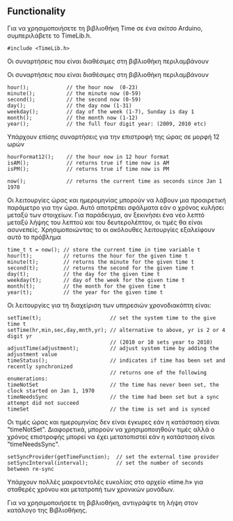 
<h2 id="functionality">Functionality</h2>
<p>Για να χρησιμοποιήσετε τη βιβλιοθήκη Time σε ένα σκίτσο Arduino, συμπεριλάβετε το TimeLib.h.</p>
<pre><code class="lang-c"><span class="hljs-meta">#<span class="hljs-meta-keyword">include</span> <span class="hljs-meta-string">&lt;TimeLib.h&gt;</span></span>
</code></pre>
<p>Οι συναρτήσεις που είναι διαθέσιμες στη βιβλιοθήκη περιλαμβάνουν</p>



Οι συναρτήσεις που είναι διαθέσιμες στη βιβλιοθήκη περιλαμβάνουν
 
<pre><code class="lang-c"><span class="hljs-selector-tag">hour</span>();            <span class="hljs-comment">// the hour now  (0-23)</span>
<span class="hljs-selector-tag">minute</span>();          <span class="hljs-comment">// the minute now (0-59)</span>
<span class="hljs-selector-tag">second</span>();          <span class="hljs-comment">// the second now (0-59)</span>
<span class="hljs-selector-tag">day</span>();             <span class="hljs-comment">// the day now (1-31)</span>
<span class="hljs-selector-tag">weekday</span>();         <span class="hljs-comment">// day of the week (1-7), Sunday is day 1</span>
<span class="hljs-selector-tag">month</span>();           <span class="hljs-comment">// the month now (1-12)</span>
<span class="hljs-selector-tag">year</span>();            <span class="hljs-comment">// the full four digit year: (2009, 2010 etc)</span>
</code></pre>


Υπάρχουν επίσης συναρτήσεις για την επιστροφή της ώρας σε μορφή 12 ωρών
 
<pre><code class="lang-c"><span class="hljs-selector-tag">hourFormat12</span>();    <span class="hljs-comment">// the hour now in 12 hour format</span>
<span class="hljs-selector-tag">isAM</span>();            <span class="hljs-comment">// returns true if time now is AM</span>
<span class="hljs-selector-tag">isPM</span>();            <span class="hljs-comment">// returns true if time now is PM</span>

<span class="hljs-selector-tag">now</span>();             <span class="hljs-comment">// returns the current time as seconds since Jan 1 1970</span>
</code></pre>


Οι λειτουργίες ώρας και ημερομηνίας μπορούν να λάβουν μια προαιρετική παράμετρο για την ώρα. Αυτό αποτρέπει
σφάλματα εάν ο χρόνος κυλήσει μεταξύ των στοιχείων. Για παράδειγμα, αν ξεκινήσει ένα νέο λεπτό
μεταξύ λήψης του λεπτού και του δευτερολέπτου, οι τιμές θα είναι ασυνεπείς. Χρησιμοποιώντας το
οι ακόλουθες λειτουργίες εξαλείφουν αυτό το πρόβλημα

<pre><code class="lang-c">time_t <span class="hljs-built_in">t</span> = <span class="hljs-built_in">now</span>(); // store the current <span class="hljs-built_in">time</span> in <span class="hljs-built_in">time</span> variable <span class="hljs-built_in">t</span>
<span class="hljs-built_in">hour</span>(<span class="hljs-built_in">t</span>);          // returns the <span class="hljs-built_in">hour</span> for the given <span class="hljs-built_in">time</span> <span class="hljs-built_in">t</span>
<span class="hljs-built_in">minute</span>(<span class="hljs-built_in">t</span>);        // returns the <span class="hljs-built_in">minute</span> for the given <span class="hljs-built_in">time</span> <span class="hljs-built_in">t</span>
<span class="hljs-built_in">second</span>(<span class="hljs-built_in">t</span>);        // returns the <span class="hljs-built_in">second</span> for the given <span class="hljs-built_in">time</span> <span class="hljs-built_in">t</span>
<span class="hljs-built_in">day</span>(<span class="hljs-built_in">t</span>);           // the <span class="hljs-built_in">day</span> for the given <span class="hljs-built_in">time</span> <span class="hljs-built_in">t</span>
<span class="hljs-built_in">weekday</span>(<span class="hljs-built_in">t</span>);       // <span class="hljs-built_in">day</span> of the week for the given <span class="hljs-built_in">time</span> <span class="hljs-built_in">t</span>
<span class="hljs-built_in">month</span>(<span class="hljs-built_in">t</span>);         // the <span class="hljs-built_in">month</span> for the given <span class="hljs-built_in">time</span> <span class="hljs-built_in">t</span>
<span class="hljs-built_in">year</span>(<span class="hljs-built_in">t</span>);          // the <span class="hljs-built_in">year</span> for the given <span class="hljs-built_in">time</span> <span class="hljs-built_in">t</span>
</code></pre>


Οι λειτουργίες για τη διαχείριση των υπηρεσιών χρονοδιακόπτη είναι:
 
<pre><code class="lang-c">setTime(t);                      // <span class="hljs-keyword">set</span> the <span class="hljs-keyword">system</span> <span class="hljs-keyword">time</span> <span class="hljs-keyword">to</span> the give <span class="hljs-keyword">time</span> t
setTime(hr,<span class="hljs-keyword">min</span>,sec,<span class="hljs-keyword">day</span>,mnth,yr); // alternative to above, yr is 2 or 4 digit yr
                                 // (2010 or 10 sets year to 2010)
adjustTime(adjustment);          // adjust system time by adding the adjustment value
timeStatus();                    // indicates if time has been <span class="hljs-keyword">set</span> <span class="hljs-keyword">and</span> recently synchronized
                                 // <span class="hljs-keyword">returns</span> one <span class="hljs-keyword">of</span> the <span class="hljs-keyword">following</span> enumerations:
timeNotSet                       // the <span class="hljs-keyword">time</span> has <span class="hljs-keyword">never</span> been <span class="hljs-keyword">set</span>, the clock started <span class="hljs-keyword">on</span> Jan <span class="hljs-number">1</span>, <span class="hljs-number">1970</span>
timeNeedsSync                    // the <span class="hljs-keyword">time</span> had been <span class="hljs-keyword">set</span> but a <span class="hljs-keyword">sync</span> attempt did <span class="hljs-keyword">not</span> succeed
timeSet                          // the <span class="hljs-keyword">time</span> <span class="hljs-keyword">is</span> <span class="hljs-keyword">set</span> <span class="hljs-keyword">and</span> <span class="hljs-keyword">is</span> synced
</code></pre>


Οι τιμές ώρας και ημερομηνίας δεν είναι έγκυρες εάν η κατάσταση είναι "timeNotSet". Διαφορετικά, μπορούν να χρησιμοποιηθούν τιμές αλλά
ο χρόνος επιστροφής μπορεί να έχει μετατοπιστεί εάν η κατάσταση είναι "timeNeedsSync".

<pre><code class="lang-c">setSyncProvider(getTimeFunction);  // <span class="hljs-keyword">set</span> the <span class="hljs-keyword">external</span> <span class="hljs-keyword">time</span> provider
setSyncInterval(<span class="hljs-built_in">interval</span>);         // <span class="hljs-keyword">set</span> the <span class="hljs-built_in">number</span> <span class="hljs-keyword">of</span> seconds <span class="hljs-keyword">between</span> re-<span class="hljs-keyword">sync</span>
</code></pre>


Υπάρχουν πολλές μακροεντολές ευκολίας στο αρχείο «time.h» για σταθερές χρόνου και μετατροπή
των χρονικών μονάδων.

Για να χρησιμοποιήσετε τη βιβλιοθήκη, αντιγράψτε τη λήψη στον κατάλογο της Βιβλιοθήκης.

